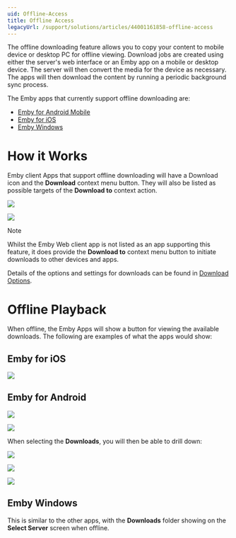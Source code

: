 ```yaml
---
uid: Offline-Access
title: Offline Access
legacyUrl: /support/solutions/articles/44001161858-offline-access
---
```


The offline downloading feature allows you to copy your content to mobile device or desktop PC for offline viewing. Download jobs are created using either the server's web interface or an Emby app on a mobile or desktop device. The server will then convert the media for the device as necessary. The apps will then download the content by running a periodic background sync process.

The Emby apps that currently support offline downloading are:

* [Emby for Android Mobile](Android-Mobile.md)
* [Emby for iOS](iOS.md)
* [Emby Windows](Emby-Theater-for-Windows.md)

# How it Works

Emby client Apps that support offline downloading will have a Download icon and the **Download** context menu button. They will also be listed as possible targets of the **Download to** context action.

![](images/apps/downloads1.png)

![](images/apps/downloads2.png)

> [!Note]
> Whilst the Emby Web client app is not listed as an app supporting this feature, it does provide the **Download to** context menu button to initiate downloads to other devices and apps.

Details of the options and settings for downloads can be found in [Download Options](Sync.md).

# Offline Playback

When offline, the Emby Apps will show a button for viewing the available downloads. The following are examples of what the apps would show:

## Emby for iOS

![](images/apps/offlinedownloads3.png)


## Emby for Android

![](images/apps/offlinedownloads1.png)

![](images/apps/offlinedownloads2.png)

When selecting the **Downloads**, you will then be able to drill down:

![](images/apps/offlinedownloads4.png)

![](images/apps/offlinedownloads5.png)

![](images/apps/offlinedownloads6.png)

## Emby Windows

This is similar to the other apps, with the **Downloads** folder showing on the **Select Server** screen when offline.